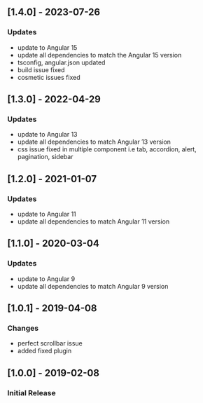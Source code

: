 ## [1.4.0] - 2023-07-26
### Updates
- update to Angular 15
- update all dependencies to match the Angular 15 version
- tsconfig, angular.json updated
- build issue fixed
- cosmetic issues fixed

## [1.3.0] - 2022-04-29
### Updates
- update to Angular 13
- update all dependencies to match Angular 13 version
- css issue fixed in multiple component i.e tab, accordion, alert, pagination, sidebar

## [1.2.0] - 2021-01-07
### Updates
- update to Angular 11
- update all dependencies to match Angular 11 version

## [1.1.0] - 2020-03-04
### Updates
- update to Angular 9
- update all dependencies to match Angular 9 version

## [1.0.1] - 2019-04-08
### Changes
- perfect scrollbar issue
- added fixed plugin

## [1.0.0] - 2019-02-08
### Initial Release
